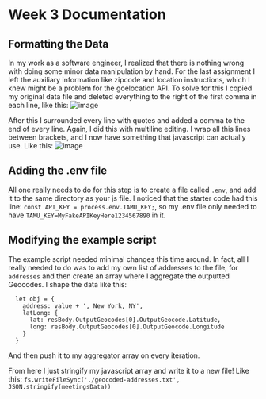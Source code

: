 # Week 3 Documentation

## Formatting the Data
In my work as a software engineer, I realized that there is nothing wrong with doing some minor data manipulation by hand. For the last assignment I left the auxiliary information like zipcode and location instructions, which I knew might be a problem for the goelocation API.
To solve for this I copied my original data file and deleted everything to the right of the first comma in each line, like this:
![image](https://user-images.githubusercontent.com/20379698/134233861-33f977ce-d19d-413e-bf2a-ab31c4a126ec.png)

After this I surrounded every line with quotes and added a comma to the end of every line. Again, I did this with multiline editing. I wrap all this lines between brackets, and I now have something that javascript can actually use. Like this:
![image](https://user-images.githubusercontent.com/20379698/134234205-c3d1e4d2-1a3d-4dba-83eb-0b90f35c8ae5.png)


## Adding the .env file
All one really needs to do for this step is to create a file called `.env`, and add it to the same directory as your js file. I noticed that the starter code had this line: `const API_KEY = process.env.TAMU_KEY;`, so my .env file only needed to have `TAMU_KEY=MyFakeAPIKeyHere1234567890` in it.

## Modifying the example script

The example script needed minimal changes this time around. In fact, all I really needed to do was to add my own list of addresses to the file, for `addresses` and then create an array where I aggregate the outputted Geocodes. I shape the data like this:
```
  let obj = {
    address: value + ', New York, NY',
    latLong: {
      lat: resBody.OutputGeocodes[0].OutputGeocode.Latitude,
      long: resBody.OutputGeocodes[0].OutputGeocode.Longitude
    }
  }
```
And then push it to my aggregator array on every iteration.

From here I just stringify my javascript array and write it to a new file! Like this: `fs.writeFileSync('./geocoded-addresses.txt', JSON.stringify(meetingsData))`
